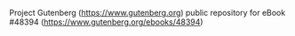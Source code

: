 Project Gutenberg (https://www.gutenberg.org) public repository for eBook #48394 (https://www.gutenberg.org/ebooks/48394)
